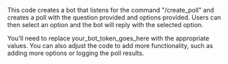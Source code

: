 This code creates a bot that listens for the command "/create_poll" and creates a poll with the question provided and options provided. Users can then select an option and the bot will reply with the selected option.

You'll need to replace your_bot_token_goes_here with the appropriate values. You can also adjust the code to add more functionality, such as adding more options or logging the poll results.
